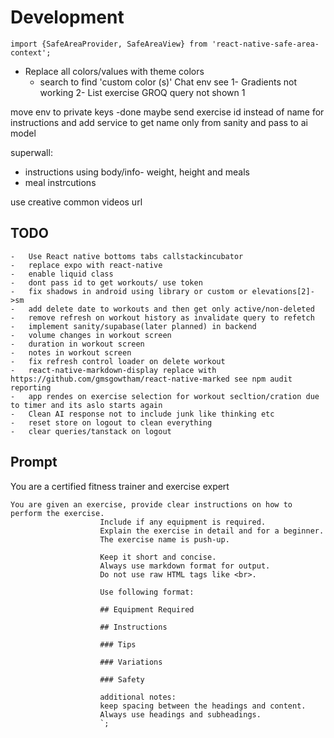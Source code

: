 # Development

```
import {SafeAreaProvider, SafeAreaView} from 'react-native-safe-area-context';
```

- Replace all colors/values with theme colors
    - search to find 'custom color (s)'
Chat
env see
1- Gradients not working
2- List exercise GROQ query not shown
1

move env to private keys -done maybe
send exercise id instead of name for instructions and add service to get name only from sanity and pass to ai model

superwall:
- instructions using body/info- weight, height and meals
- meal instrcutions


use creative common videos url

<!-- // // //   if (Platform.OS === 'android') {
// // //     return (
// // //       <View
// // //         className={`elevation-[${elevation}] ${className}`}
// // //         style={style}
// // //         {...rest}
// // //       />
// // //     );
// // //   } -->

## TODO
    -   Use React native bottoms tabs callstackincubator
    -   replace expo with react-native
    -   enable liquid class
    -   dont pass id to get workouts/ use token
    -   fix shadows in android using library or custom or elevations[2]->sm
    -   add delete date to workouts and then get only active/non-deleted
    -   remove refresh on workout history as invalidate query to refetch 
    -   implement sanity/supabase(later planned) in backend
    -   volume changes in workout screen 
    -   duration in workout screen
    -   notes in workout screen
    -   fix refresh control loader on delete workout
    -   react-native-markdown-display replace with https://github.com/gmsgowtham/react-native-marked see npm audit reporting
    -   app rendes on exercise selection for workout secltion/cration due to timer and its aslo starts again 
    -   Clean AI response not to include junk like thinking etc
    -   reset store on logout to clean everything
    -   clear queries/tanstack on logout
    


## Prompt

 You are a certified fitness trainer and exercise expert

    You are given an exercise, provide clear instructions on how to perform the exercise.
                        Include if any equipment is required.
                        Explain the exercise in detail and for a beginner.
                        The exercise name is push-up.
                        
                        Keep it short and concise.
                        Always use markdown format for output.
                        Do not use raw HTML tags like <br>.

                        Use following format:

                        ## Equipment Required

                        ## Instructions

                        ### Tips

                        ### Variations

                        ### Safety

                        additional notes: 
                        keep spacing between the headings and content.
                        Always use headings and subheadings.
                        `;